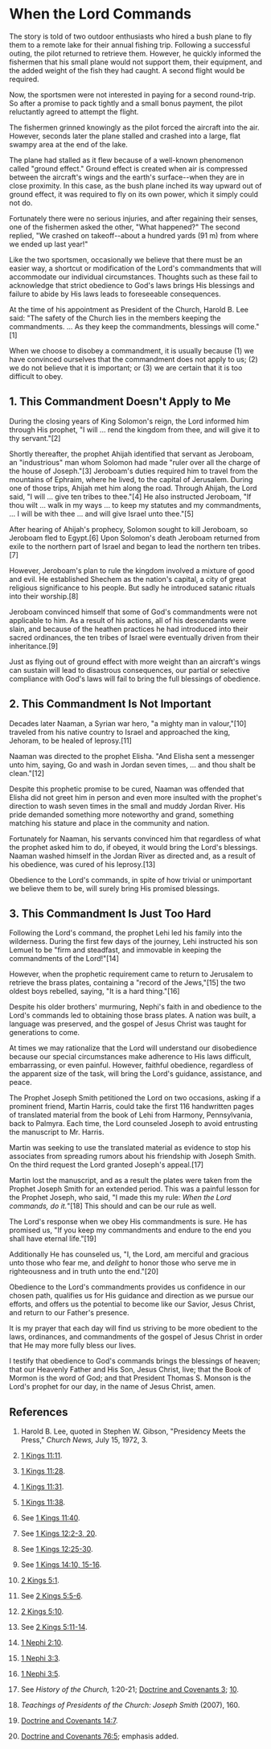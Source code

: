 # When the Lord Commands

The story is told of two outdoor enthusiasts who hired a bush plane to fly
them to a remote lake for their annual fishing trip. Following a successful
outing, the pilot returned to retrieve them. However, he quickly informed the
fishermen that his small plane would not support them, their equipment, and
the added weight of the fish they had caught. A second flight would be
required.

Now, the sportsmen were not interested in paying for a second round-trip. So
after a promise to pack tightly and a small bonus payment, the pilot
reluctantly agreed to attempt the flight.

The fishermen grinned knowingly as the pilot forced the aircraft into the air.
However, seconds later the plane stalled and crashed into a large, flat swampy
area at the end of the lake.

The plane had stalled as it flew because of a well-known phenomenon called
"ground effect." Ground effect is created when air is compressed between the
aircraft's wings and the earth's surface--when they are in close proximity. In
this case, as the bush plane inched its way upward out of ground effect, it
was required to fly on its own power, which it simply could not do.

Fortunately there were no serious injuries, and after regaining their senses,
one of the fishermen asked the other, "What happened?" The second replied, "We
crashed on takeoff--about a hundred yards (91 m) from where we ended up last
year!"

Like the two sportsmen, occasionally we believe that there must be an easier
way, a shortcut or modification of the Lord's commandments that will
accommodate our individual circumstances. Thoughts such as these fail to
acknowledge that strict obedience to God's laws brings His blessings and
failure to abide by His laws leads to foreseeable consequences.

At the time of his appointment as President of the Church, Harold B. Lee said:
"The safety of the Church lies in the members keeping the commandments. ... As
they keep the commandments, blessings will come."[1]

When we choose to disobey a commandment, it is usually because (1) we have
convinced ourselves that the commandment does not apply to us; (2) we do not
believe that it is important; or (3) we are certain that it is too difficult
to obey.

## 1\. This Commandment Doesn't Apply to Me

During the closing years of King Solomon's reign, the Lord informed him
through His prophet, "I will ... rend the kingdom from thee, and will give it to
thy servant."[2]

Shortly thereafter, the prophet Ahijah identified that servant as Jeroboam, an
"industrious" man whom Solomon had made "ruler over all the charge of the
house of Joseph."[3] Jeroboam's duties required him to travel from the
mountains of Ephraim, where he lived, to the capital of Jerusalem. During one
of those trips, Ahijah met him along the road. Through Ahijah, the Lord said,
"I will ... give ten tribes to thee."[4] He also instructed Jeroboam, "If thou
wilt ... walk in my ways ... to keep my statutes and my commandments, ... I will be
with thee ... and will give Israel unto thee."[5]

After hearing of Ahijah's prophecy, Solomon sought to kill Jeroboam, so
Jeroboam fled to Egypt.[6] Upon Solomon's death Jeroboam returned from exile
to the northern part of Israel and began to lead the northern ten tribes.[7]

However, Jeroboam's plan to rule the kingdom involved a mixture of good and
evil. He established Shechem as the nation's capital, a city of great
religious significance to his people. But sadly he introduced satanic rituals
into their worship.[8]

Jeroboam convinced himself that some of God's commandments were not applicable
to him. As a result of his actions, all of his descendants were slain, and
because of the heathen practices he had introduced into their sacred
ordinances, the ten tribes of Israel were eventually driven from their
inheritance.[9]

Just as flying out of ground effect with more weight than an aircraft's wings
can sustain will lead to disastrous consequences, our partial or selective
compliance with God's laws will fail to bring the full blessings of obedience.

## 2\. This Commandment Is Not Important

Decades later Naaman, a Syrian war hero, "a mighty man in valour,"[10]
traveled from his native country to Israel and approached the king, Jehoram,
to be healed of leprosy.[11]

Naaman was directed to the prophet Elisha. "And Elisha sent a messenger unto
him, saying, Go and wash in Jordan seven times, ... and thou shalt be
clean."[12]

Despite this prophetic promise to be cured, Naaman was offended that Elisha
did not greet him in person and even more insulted with the prophet's
direction to wash seven times in the small and muddy Jordan River. His pride
demanded something more noteworthy and grand, something matching his stature
and place in the community and nation.

Fortunately for Naaman, his servants convinced him that regardless of what the
prophet asked him to do, if obeyed, it would bring the Lord's blessings.
Naaman washed himself in the Jordan River as directed and, as a result of his
obedience, was cured of his leprosy.[13]

Obedience to the Lord's commands, in spite of how trivial or unimportant we
believe them to be, will surely bring His promised blessings.

## 3\. This Commandment Is Just Too Hard

Following the Lord's command, the prophet Lehi led his family into the
wilderness. During the first few days of the journey, Lehi instructed his son
Lemuel to be "firm and steadfast, and immovable in keeping the commandments of
the Lord!"[14]

However, when the prophetic requirement came to return to Jerusalem to
retrieve the brass plates, containing a "record of the Jews,"[15] the two
oldest boys rebelled, saying, "It is a hard thing."[16]

Despite his older brothers' murmuring, Nephi's faith in and obedience to the
Lord's commands led to obtaining those brass plates. A nation was built, a
language was preserved, and the gospel of Jesus Christ was taught for
generations to come.

At times we may rationalize that the Lord will understand our disobedience
because our special circumstances make adherence to His laws difficult,
embarrassing, or even painful. However, faithful obedience, regardless of the
apparent size of the task, will bring the Lord's guidance, assistance, and
peace.

The Prophet Joseph Smith petitioned the Lord on two occasions, asking if a
prominent friend, Martin Harris, could take the first 116 handwritten pages of
translated material from the book of Lehi from Harmony, Pennsylvania, back to
Palmyra. Each time, the Lord counseled Joseph to avoid entrusting the
manuscript to Mr. Harris.

Martin was seeking to use the translated material as evidence to stop his
associates from spreading rumors about his friendship with Joseph Smith. On
the third request the Lord granted Joseph's appeal.[17]

Martin lost the manuscript, and as a result the plates were taken from the
Prophet Joseph Smith for an extended period. This was a painful lesson for the
Prophet Joseph, who said, "I made this my rule: _When the Lord commands, do
it._"[18] This should and can be our rule as well.

The Lord's response when we obey His commandments is sure. He has promised us,
"If you keep my commandments and endure to the end you shall have eternal
life."[19]

Additionally He has counseled us, "I, the Lord, am merciful and gracious unto
those who fear me, and _delight_ to honor those who serve me in righteousness
and in truth unto the end."[20]

Obedience to the Lord's commandments provides us confidence in our chosen
path, qualifies us for His guidance and direction as we pursue our efforts,
and offers us the potential to become like our Savior, Jesus Christ, and
return to our Father's presence.

It is my prayer that each day will find us striving to be more obedient to the
laws, ordinances, and commandments of the gospel of Jesus Christ in order that
He may more fully bless our lives.

I testify that obedience to God's commands brings the blessings of heaven;
that our Heavenly Father and His Son, Jesus Christ, live; that the Book of
Mormon is the word of God; and that President Thomas S. Monson is the Lord's
prophet for our day, in the name of Jesus Christ, amen.

## References

  1. Harold B. Lee, quoted in Stephen W. Gibson, "Presidency Meets the Press," _Church News,_ July 15, 1972, 3.

  2. [1 Kings 11:11](https://www.lds.org/scriptures/ot/1-kgs/11.11?lang=eng#10).

  3. [1 Kings 11:28](https://www.lds.org/scriptures/ot/1-kgs/11.28?lang=eng#27).

  4. [1 Kings 11:31](https://www.lds.org/scriptures/ot/1-kgs/11.31?lang=eng#30).

  5. [1 Kings 11:38](https://www.lds.org/scriptures/ot/1-kgs/11.38?lang=eng#37).

  6. See [1 Kings 11:40](https://www.lds.org/scriptures/ot/1-kgs/11.40?lang=eng#39).

  7. See [1 Kings 12:2-3, 20](https://www.lds.org/scriptures/ot/1-kgs/12.2-3,20?lang=eng#1).

  8. See [1 Kings 12:25-30](https://www.lds.org/scriptures/ot/1-kgs/12.25-30?lang=eng#24).

  9. See [1 Kings 14:10, 15-16](https://www.lds.org/scriptures/ot/1-kgs/14.10,15-16?lang=eng#9).

  10. [2 Kings 5:1](https://www.lds.org/scriptures/ot/2-kgs/5.1?lang=eng#0).

  11. See [2 Kings 5:5-6](https://www.lds.org/scriptures/ot/2-kgs/5.5-6?lang=eng#4).

  12. [2 Kings 5:10](https://www.lds.org/scriptures/ot/2-kgs/5.10?lang=eng#9).

  13. See [2 Kings 5:11-14](https://www.lds.org/scriptures/ot/2-kgs/5.11-14?lang=eng#10).

  14. [1 Nephi 2:10](https://www.lds.org/scriptures/bofm/1-ne/2.10?lang=eng#9).

  15. [1 Nephi 3:3](https://www.lds.org/scriptures/bofm/1-ne/3.3?lang=eng#2).

  16. [1 Nephi 3:5](https://www.lds.org/scriptures/bofm/1-ne/3.5?lang=eng#4).

  17. See _History of the Church,_ 1:20-21; [Doctrine and Covenants 3](https://www.lds.org/scriptures/dc-testament/dc/3?lang=eng); [10](https://www.lds.org/scriptures/dc-testament/dc/10?lang=eng).

  18. _Teachings of Presidents of the Church: Joseph Smith_ (2007), 160.

  19. [Doctrine and Covenants 14:7](https://www.lds.org/scriptures/dc-testament/dc/14.7?lang=eng#6).

  20. [Doctrine and Covenants 76:5](https://www.lds.org/scriptures/dc-testament/dc/76.5?lang=eng#4); emphasis added.

